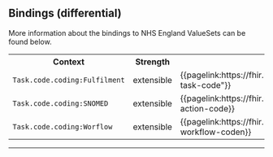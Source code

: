 ## Bindings (differential)

More information about the bindings to NHS England ValueSets can be found below.

<table class="assets">
<tr>
<th width="30%">Context</th>
<th width="20%">Strength</th>
<th width="50%">Link</th>
</tr>
<tr>
<td><code>Task.code.coding:Fulfilment<code></td>
<td>extensible</td>
<td>{{pagelink:https://fhir.nhs.uk/ValueSet/NHSDigital-task-code"}}</td>
</tr>
<tr>
<td><code>Task.code.coding:SNOMED<code></td>
<td>extensible</td>
<td>{{pagelink:https://fhir.nhs.uk/ValueSet/NHSDigital-action-code}}</td>
</tr>
<tr>
<td><code>Task.code.coding:Worflow<code></td>
<td>extensible</td>
<td>{{pagelink:https://fhir.nhs.uk/ValueSet/NHSDigital-workflow-coden}}</td>
</tr>
</table>

---